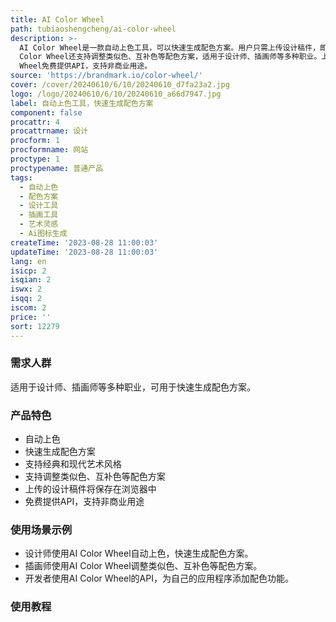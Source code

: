```yaml
---
title: AI Color Wheel
path: tubiaoshengcheng/ai-color-wheel
description: >-
  AI Color Wheel是一款自动上色工具，可以快速生成配色方案。用户只需上传设计稿件，即可生成数千种独特的配色方案，支持经典和现代艺术风格。AI
  Color Wheel还支持调整类似色、互补色等配色方案，适用于设计师、插画师等多种职业。上传的设计稿件将保存在浏览器中，无需注册即可使用。AI Color
  Wheel免费提供API，支持非商业用途。
source: 'https://brandmark.io/color-wheel/'
cover: /cover/20240610/6/10/20240610_d7fa23a2.jpg
logo: /logo/20240610/6/10/20240610_a66d7947.jpg
label: 自动上色工具，快速生成配色方案
component: false
procattr: 4
procattrname: 设计
procform: 1
procformname: 网站
proctype: 1
proctypename: 普通产品
tags:
  - 自动上色
  - 配色方案
  - 设计工具
  - 插画工具
  - 艺术灵感
  - Ai图标生成
createTime: '2023-08-28 11:00:03'
updateTime: '2023-08-28 11:00:03'
lang: en
isicp: 2
isqian: 2
iswx: 2
isqq: 2
iscom: 2
price: ''
sort: 12279
---
```




### 需求人群
适用于设计师、插画师等多种职业，可用于快速生成配色方案。

### 产品特色
* 自动上色
* 快速生成配色方案
* 支持经典和现代艺术风格
* 支持调整类似色、互补色等配色方案
* 上传的设计稿件将保存在浏览器中
* 免费提供API，支持非商业用途

### 使用场景示例
* 设计师使用AI Color Wheel自动上色，快速生成配色方案。
* 插画师使用AI Color Wheel调整类似色、互补色等配色方案。
* 开发者使用AI Color Wheel的API，为自己的应用程序添加配色功能。

### 使用教程


  
